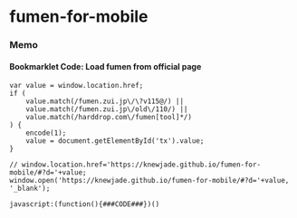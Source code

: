 # fumen-for-mobile

### Memo

#### Bookmarklet Code: Load fumen from official page

```
var value = window.location.href;
if (
    value.match(/fumen.zui.jp\/\?v115@/) ||
    value.match(/fumen.zui.jp\/old\/110/) ||
    value.match(/harddrop.com\/fumen[tool]*/)
) {
    encode(1);
    value = document.getElementById('tx').value;
}

// window.location.href='https://knewjade.github.io/fumen-for-mobile/#?d='+value;
window.open('https://knewjade.github.io/fumen-for-mobile/#?d='+value, '_blank');
```

```
javascript:(function(){###CODE###})()
```